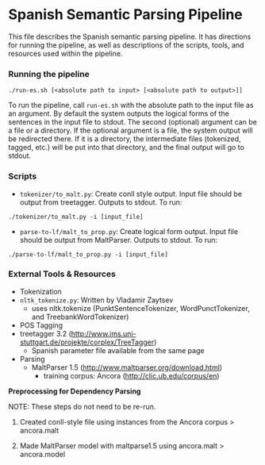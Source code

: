 # Spanish Semantic Parsing Pipeline

This file describes the Spanish semantic parsing pipeline. It has directions
for running the pipeline, as well as descriptions of the scripts, tools, and
resources used within the pipeline.


### Running the pipeline

```
./run-es.sh [<absolute path to input> [<absolute path to output>]]
```

To run the pipeline, call `run-es.sh` with the absolute path to the
input file as an argument. By default the system outputs the logical forms
of the sentences in the input file to stdout. The second (optional)
argument can be a file or a directory. If the optional argument is a file,
the system output will be redirected there. If it is a directory, the
intermediate files (tokenized, tagged, etc.) will be put into that
directory, and the final output will go to stdout.


### Scripts

- `tokenizer/to_malt.py`: Create conll style output. Input file should
  be output from treetagger. Outputs to stdout. To run:

```
./tokenizer/to_malt.py -i [input_file]
```

- `parse-to-lf/malt_to_prop.py`: Create logical form output. Input file
  should be output from MaltParser. Outputs to stdout. To run:

```
./parse-to-lf/malt_to_prop.py -i [input_file]
```

### External Tools & Resources

- Tokenization
 - `nltk_tokenize.py`: Written by Vladamir Zaytsev
   - uses nltk.tokenize (PunktSentenceTokenizer, WordPunctTokenizer, and
     TreebankWordTokenizer)
- POS Tagging
 - treetagger 3.2 (http://www.ims.uni-stuttgart.de/projekte/corplex/TreeTagger)
   - Spanish parameter file available from the same page
- Parsing
  - MaltParser 1.5 (http://www.maltparser.org/download.html)
     - training corpus: Ancora (http://clic.ub.edu/corpus/en)


**Preprocessing for Dependency Parsing**

NOTE: These steps do not need to be re-run.

1. Created conll-style file using instances from the Ancora corpus >
   ancora.malt

2. Made MaltParser model with maltparse1.5 using ancora.malt > ancora.model
